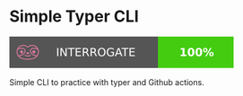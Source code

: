 # Simple Typer CLI

[<img src="img/interrogate_badge.svg">]()

Simple CLI to practice with typer and Github actions.
